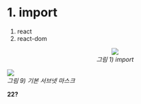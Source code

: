 # 1. import

1) react
2) react-dom

<p align="center">
  <img src="![image](https://user-images.githubusercontent.com/86208370/175906537-397ce559-93f4-4548-b11d-e4c362a75d50.png)"><br>
  <em>그림 1) import</em>
</p>



</p>


<img src="../images/IP_9.png"><br>
<em>그림 9) 기본 서브넷 마스크</em>

</p>


**22?**


